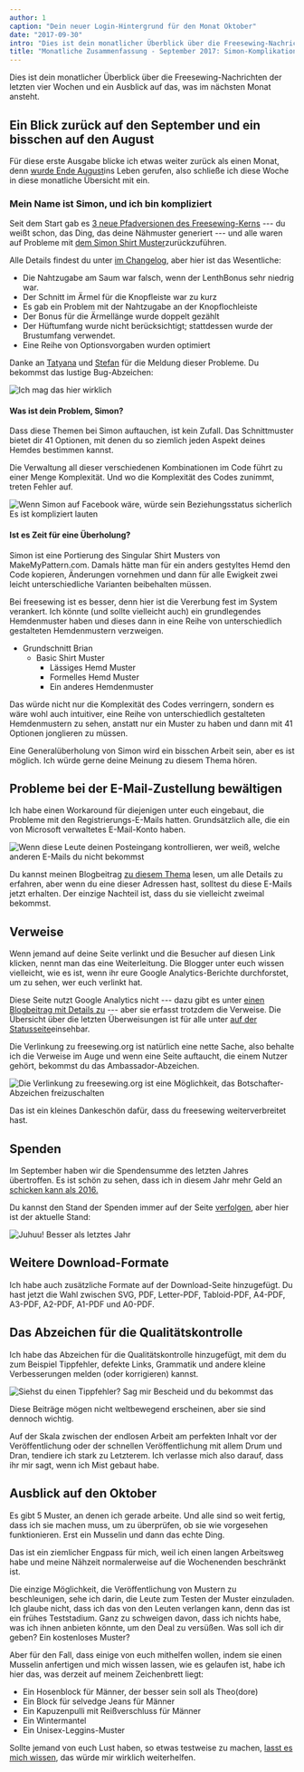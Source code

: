 ```yaml
---
author: 1
caption: "Dein neuer Login-Hintergrund für den Monat Oktober"
date: "2017-09-30"
intro: "Dies ist dein monatlicher Überblick über die Freesewing-Nachrichten der letzten vier Wochen und ein Ausblick auf das, was im nächsten Monat ansteht."
title: "Monatliche Zusammenfassung - September 2017: Simon-Komplikationen, E-Mail-Probleme und Spenden sind dieses Jahr gestiegen."
---
```


Dies ist dein monatlicher Überblick über die Freesewing-Nachrichten der letzten vier Wochen und ein Ausblick auf das, was im nächsten Monat ansteht.

## Ein Blick zurück auf den September und ein bisschen auf den August
Für diese erste Ausgabe blicke ich etwas weiter zurück als einen Monat, denn [wurde Ende August](/blog/open-for-business/)ins Leben gerufen, also schließe ich diese Woche in diese monatliche Übersicht mit ein.

### Mein Name ist Simon, und ich bin kompliziert

Seit dem Start gab es [3 neue Pfadversionen des Freesewing-Kerns](https://github.com/freesewing/core/releases) --- du weißt schon, das Ding, das deine Nähmuster generiert --- und alle waren auf Probleme mit [dem Simon Shirt Muster](/patterns/simon)zurückzuführen.

Alle Details findest du unter [im Changelog](https://github.com/freesewing/core/blob/develop/CHANGELOG.md), aber hier ist das Wesentliche:


 -  Die Nahtzugabe am Saum war falsch, wenn der LenthBonus sehr niedrig war.
 -  Der Schnitt im Ärmel für die Knopfleiste war zu kurz
 -  Es gab ein Problem mit der Nahtzugabe an der Knopflochleiste
 -  Der Bonus für die Ärmellänge wurde doppelt gezählt
 -  Der Hüftumfang wurde nicht berücksichtigt; stattdessen wurde der Brustumfang verwendet.
 -  Eine Reihe von Optionsvorgaben wurden optimiert


Danke an [Tatyana](/users/yrhdw) und [Stefan](/users/kczrw) für die Meldung dieser Probleme. Du bekommst das lustige Bug-Abzeichen:

![Ich mag das hier wirklich](https://posts.freesewing.org/uploads/badge_found_bug_d7d0c9055a.svg)

#### Was ist dein Problem, Simon?

Dass diese Themen bei Simon auftauchen, ist kein Zufall. Das Schnittmuster bietet dir 41 Optionen, mit denen du so ziemlich jeden Aspekt deines Hemdes bestimmen kannst.

Die Verwaltung all dieser verschiedenen Kombinationen im Code führt zu einer Menge Komplexität. Und wo die Komplexität des Codes zunimmt, treten Fehler auf.

![Wenn Simon auf Facebook wäre, würde sein Beziehungsstatus sicherlich *Es ist kompliziert* lauten](https://posts.freesewing.org/uploads/complicated_d8c872358d.gif)

#### Ist es Zeit für eine Überholung?
Simon ist eine Portierung des Singular Shirt Musters von MakeMyPattern.com. Damals hätte man für ein anders gestyltes Hemd den Code kopieren, Änderungen vornehmen und dann für alle Ewigkeit zwei leicht unterschiedliche Varianten beibehalten müssen.

Bei freesewing ist es besser, denn hier ist die Vererbung fest im System verankert. Ich könnte (und sollte vielleicht auch) ein grundlegendes Hemdenmuster haben und dieses dann in eine Reihe von unterschiedlich gestalteten Hemdenmustern verzweigen.

 - Grundschnitt Brian
   - Basic Shirt Muster
     - Lässiges Hemd Muster
     - Formelles Hemd Muster
     - Ein anderes Hemdenmuster

Das würde nicht nur die Komplexität des Codes verringern, sondern es wäre wohl auch intuitiver, eine Reihe von unterschiedlich gestalteten Hemdenmustern zu sehen, anstatt nur ein Muster zu haben und dann mit 41 Optionen jonglieren zu müssen.

Eine Generalüberholung von Simon wird ein bisschen Arbeit sein, aber es ist möglich. Ich würde gerne deine Meinung zu diesem Thema hören.


## Probleme bei der E-Mail-Zustellung bewältigen
Ich habe einen Workaround für diejenigen unter euch eingebaut, die Probleme mit den Registrierungs-E-Mails hatten. Grundsätzlich alle, die ein von Microsoft verwaltetes E-Mail-Konto haben.

![Wenn diese Leute deinen Posteingang kontrollieren, wer weiß, welche anderen E-Mails du nicht bekommst](msft.gif)

Du kannst meinen Blogbeitrag [zu diesem Thema](/blog/email-spam-problems/) lesen, um alle Details zu erfahren, aber wenn du eine dieser Adressen hast, solltest du diese E-Mails jetzt erhalten. Der einzige Nachteil ist, dass du sie vielleicht zweimal bekommst.

## Verweise
Wenn jemand auf deine Seite verlinkt und die Besucher auf diesen Link klicken, nennt man das eine Weiterleitung. Die Blogger unter euch wissen vielleicht, wie es ist, wenn ihr eure Google Analytics-Berichte durchforstet, um zu sehen, wer euch verlinkt hat.

Diese Seite nutzt Google Analytics nicht --- dazu gibt es unter [einen Blogbeitrag mit Details zu](/blog/privacy-choices/) --- aber sie erfasst trotzdem die Verweise. Die Übersicht über die letzten Überweisungen ist für alle unter [auf der Statusseite](/status)einsehbar.

Die Verlinkung zu freesewing.org ist natürlich eine nette Sache, also behalte ich die Verweise im Auge und wenn eine Seite auftaucht, die einem Nutzer gehört, bekommst du das Ambassador-Abzeichen.

![Die Verlinkung zu freesewing.org ist eine Möglichkeit, das Botschafter-Abzeichen freizuschalten](https://posts.freesewing.org/uploads/badge_ambassador_3dd1e722cc.svg)

Das ist ein kleines Dankeschön dafür, dass du freesewing weiterverbreitet hast.

## Spenden
Im September haben wir die Spendensumme des letzten Jahres übertroffen. Es ist schön zu sehen, dass ich in diesem Jahr mehr Geld an [schicken kann als 2016.](/about/pledge#donations-history)

Du kannst den Stand der Spenden immer auf der Seite [verfolgen](/about/pledge#donations-history), aber hier ist der aktuelle Stand:

![Juhuu! Besser als letztes Jahr](https://posts.freesewing.org/uploads/donations_68e214d133.svg)

## Weitere Download-Formate

Ich habe auch zusätzliche Formate auf der Download-Seite hinzugefügt. Du hast jetzt die Wahl zwischen SVG, PDF, Letter-PDF, Tabloid-PDF, A4-PDF, A3-PDF, A2-PDF, A1-PDF und A0-PDF.

## Das Abzeichen für die Qualitätskontrolle
Ich habe das Abzeichen für die Qualitätskontrolle hinzugefügt, mit dem du zum Beispiel Tippfehler, defekte Links, Grammatik und andere kleine Verbesserungen melden (oder korrigieren) kannst.

![Siehst du einen Tippfehler? Sag mir Bescheid und du bekommst das](https://posts.freesewing.org/uploads/badge_quality_control_6acb8c10c2.svg)

Diese Beiträge mögen nicht weltbewegend erscheinen, aber sie sind dennoch wichtig.

Auf der Skala zwischen der endlosen Arbeit am perfekten Inhalt vor der Veröffentlichung oder der schnellen Veröffentlichung mit allem Drum und Dran, tendiere ich stark zu Letzterem. Ich verlasse mich also darauf, dass ihr mir sagt, wenn ich Mist gebaut habe.

## Ausblick auf den Oktober

Es gibt 5 Muster, an denen ich gerade arbeite. Und alle sind so weit fertig, dass ich sie machen muss, um zu überprüfen, ob sie wie vorgesehen funktionieren. Erst ein Musselin und dann das echte Ding.

Das ist ein ziemlicher Engpass für mich, weil ich einen langen Arbeitsweg habe und meine Nähzeit normalerweise auf die Wochenenden beschränkt ist.

Die einzige Möglichkeit, die Veröffentlichung von Mustern zu beschleunigen, sehe ich darin, die Leute zum Testen der Muster einzuladen. Ich glaube nicht, dass ich das von den Leuten verlangen kann, denn das ist ein frühes Teststadium. Ganz zu schweigen davon, dass ich nichts habe, was ich ihnen anbieten könnte, um den Deal zu versüßen. Was soll ich dir geben? Ein kostenloses Muster?

Aber für den Fall, dass einige von euch mithelfen wollen, indem sie einen Musselin anfertigen und mich wissen lassen, wie es gelaufen ist, habe ich hier das, was derzeit auf meinem Zeichenbrett liegt:

 - Ein Hosenblock für Männer, der besser sein soll als Theo(dore)
 - Ein Block für selvedge Jeans für Männer
 - Ein Kapuzenpulli mit Reißverschluss für Männer
 - Ein Wintermantel
 - Ein Unisex-Leggins-Muster

Sollte jemand von euch Lust haben, so etwas testweise zu machen, [lasst es mich wissen](/contact), das würde mir wirklich weiterhelfen. 

